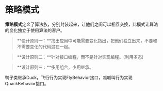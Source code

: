 策略模式
=======

**策略模式**定义了算法族，分别封装起来，让他们之间可以相互交换，此模式让算法的变化独立于使用算法的客户。

> **设计原则一：**找出应用中可能需要变化指出，把他们独立出来，不要和不需要变化的代码混在一起。

> **设计原则二：**针对接口编程，而不是针对实现编程。(利用多态)

> **设计原则三：**多用组合，少用继承。

鸭子类继承Duck，飞行行为实现FlyBehavior接口，呱呱叫行为实现QuackBehavior接口。

